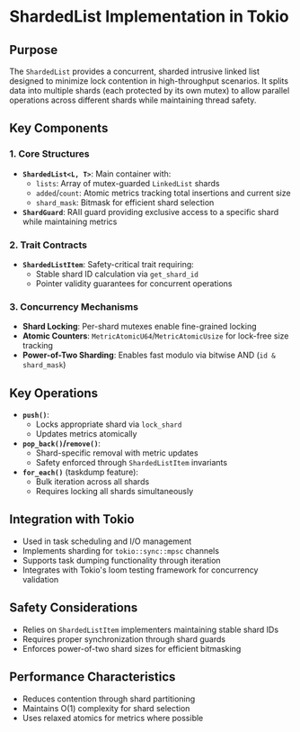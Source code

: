 # ShardedList Implementation in Tokio

## Purpose
The `ShardedList` provides a concurrent, sharded intrusive linked list designed to minimize lock contention in high-throughput scenarios. It splits data into multiple shards (each protected by its own mutex) to allow parallel operations across different shards while maintaining thread safety.

## Key Components

### 1. Core Structures
- **`ShardedList<L, T>`**: Main container with:
  - `lists`: Array of mutex-guarded `LinkedList` shards
  - `added`/`count`: Atomic metrics tracking total insertions and current size
  - `shard_mask`: Bitmask for efficient shard selection
- **`ShardGuard`**: RAII guard providing exclusive access to a specific shard while maintaining metrics

### 2. Trait Contracts
- **`ShardedListItem`**: Safety-critical trait requiring:
  - Stable shard ID calculation via `get_shard_id`
  - Pointer validity guarantees for concurrent operations

### 3. Concurrency Mechanisms
- **Shard Locking**: Per-shard mutexes enable fine-grained locking
- **Atomic Counters**: `MetricAtomicU64`/`MetricAtomicUsize` for lock-free size tracking
- **Power-of-Two Sharding**: Enables fast modulo via bitwise AND (`id & shard_mask`)

## Key Operations
- **`push()`**: 
  - Locks appropriate shard via `lock_shard`
  - Updates metrics atomically
- **`pop_back()`/`remove()`**: 
  - Shard-specific removal with metric updates
  - Safety enforced through `ShardedListItem` invariants
- **`for_each()`** (taskdump feature): 
  - Bulk iteration across all shards
  - Requires locking all shards simultaneously

## Integration with Tokio
- Used in task scheduling and I/O management
- Implements sharding for `tokio::sync::mpsc` channels
- Supports task dumping functionality through iteration
- Integrates with Tokio's loom testing framework for concurrency validation

## Safety Considerations
- Relies on `ShardedListItem` implementers maintaining stable shard IDs
- Requires proper synchronization through shard guards
- Enforces power-of-two shard sizes for efficient bitmasking

## Performance Characteristics
- Reduces contention through shard partitioning
- Maintains O(1) complexity for shard selection
- Uses relaxed atomics for metrics where possible
